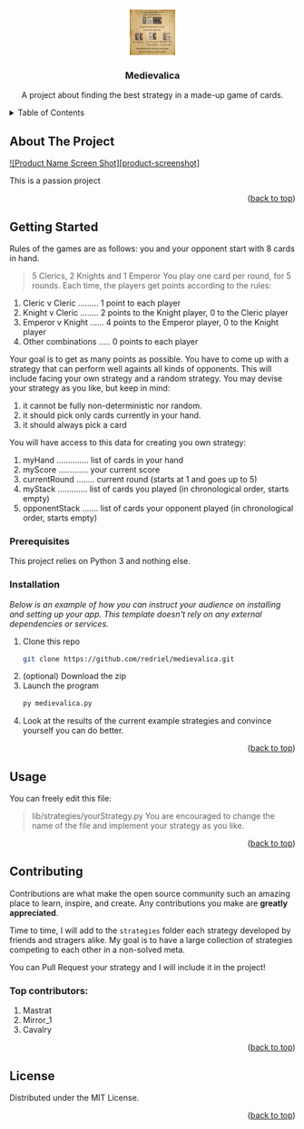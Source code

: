<!-- Improved compatibility of back to top link: See: https://github.com/othneildrew/Best-README-Template/pull/73 -->
<a id="readme-top"></a>



<!-- PROJECT LOGO -->
<br />
<div align="center">
  <a href="https://github.com/redriel/medievalica">
    <img src="images/rules.png" alt="Rules" width="80" height="80">
  </a>

  <h3 align="center">Medievalica</h3>

  <p align="center">
    A project about finding the best strategy in a made-up game of cards.
  </p>
</div>



<!-- TABLE OF CONTENTS -->
<details>
  <summary>Table of Contents</summary>
  <ol>
    <li>
      <a href="#about-the-project">About The Project</a>
    </li>
    <li>
      <a href="#getting-started">Getting Started</a>
      <ul>
        <li><a href="#prerequisites">Prerequisites</a></li>
        <li><a href="#installation">Installation</a></li>
      </ul>
    </li>
    <li><a href="#usage">Usage</a></li>
    <li><a href="#contributing">Contributing</a></li>
    <li><a href="#license">License</a></li>
  </ol>
</details>



<!-- ABOUT THE PROJECT -->
## About The Project

[![Product Name Screen Shot][product-screenshot]](https://example.com)

This is a passion project 

<p align="right">(<a href="#readme-top">back to top</a>)</p>

<!-- GETTING STARTED -->
## Getting Started

Rules of the games are as follows: you and your opponent start with 8 cards in hand.
> 5 Clerics, 2 Knights and 1 Emperor
You play one card per round, for 5 rounds.
Each time, the players get points according to the rules:

 1. Cleric v Cleric ......... 1 point to each player
 2. Knight v Cleric ........ 2 points to the Knight player, 0 to the Cleric player
 3. Emperor v Knight ...... 4 points to the Emperor player, 0 to the Knight player
 4. Other combinations ..... 0 points to each player

Your goal is to get as many points as possible. You have to come up with a strategy that can perform well againts all kinds of opponents.
This will include facing your own strategy and a random strategy. You may devise your strategy as you like, but keep in mind:

 1. it cannot be fully non-deterministic nor random.
 2. it should pick only cards currently in your hand.
 3. it should always pick a card

You will have access to this data for creating you own strategy:

1. myHand .............. list of cards in your hand
2. myScore ............. your current score
3. currentRound ........ current round (starts at 1 and goes up to 5)
4. myStack ............. list of cards you played (in chronological order, starts empty)
5. opponentStack ....... list of cards your opponent played (in chronological order, starts empty)

### Prerequisites

This project relies on Python 3 and nothing else.

### Installation

_Below is an example of how you can instruct your audience on installing and setting up your app. This template doesn't rely on any external dependencies or services._

1. Clone this repo
   ```sh
   git clone https://github.com/redriel/medievalica.git
   ```
2. (optional) Download the zip
3. Launch the program
   ```sh
   py medievalica.py
   ```
4. Look at the results of the current example strategies and convince yourself you can do better.

<p align="right">(<a href="#readme-top">back to top</a>)</p>


<!-- USAGE EXAMPLES -->
## Usage

You can freely edit this file:
> lib/strategies/yourStrategy.py
You are encouraged to change the name of the file and implement your strategy as you like.

<p align="right">(<a href="#readme-top">back to top</a>)</p>


<!-- CONTRIBUTING -->
## Contributing

Contributions are what make the open source community such an amazing place to learn, inspire, and create. Any contributions you make are **greatly appreciated**.

Time to time, I will add to the `strategies` folder each strategy developed by friends and stragers alike. My goal is to have a large collection of strategies competing to each other in a non-solved meta.

You can Pull Request your strategy and I will include it in the project!

### Top contributors:

 1. Mastrat
 2. Mirror_1
 3. Cavalry

<p align="right">(<a href="#readme-top">back to top</a>)</p>



<!-- LICENSE -->
## License

Distributed under the MIT License.

<p align="right">(<a href="#readme-top">back to top</a>)</p>